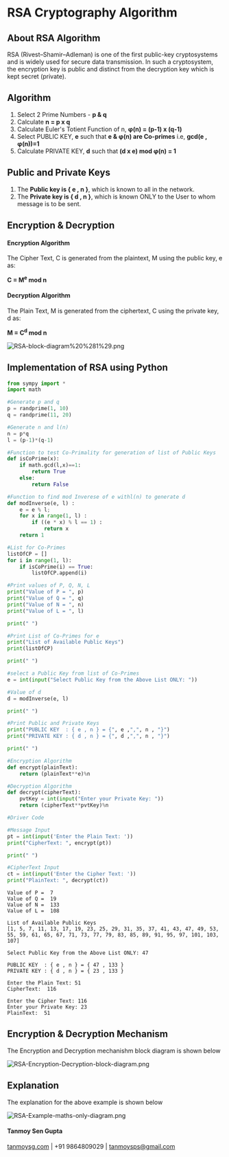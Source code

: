 # RSA Cryptography Algorithm

## About RSA Algorithm
RSA (Rivest–Shamir–Adleman) is one of the first public-key cryptosystems and is widely used for secure data transmission. In such a cryptosystem, the encryption key is public and distinct from the decryption key which is kept secret (private).

## Algorithm

1. Select 2 Prime Numbers - **p & q**
2. Calculate **n = p x q**
3. Calculate Euler's Totient Function of n,  **φ(n) = (p-1) x (q-1)**
4. Select PUBLIC KEY, **e** such that **e & φ(n) are Co-primes**  i.e, **gcd(e , φ(n))=1**
5. Calculate PRIVATE KEY, **d** such that **(d x e) mod φ(n) = 1**

## Public and Private Keys

1. The **Public  key is { e , n }**, which is known to all in the network.
2. The **Private key is { d , n }**, which is known ONLY to the User to whom message is to be sent.

## Encryption & Decryption

#### Encryption Algorithm

The Cipher Text, C is generated from the plaintext, M using the public key, e as:

**C = M<sup>e</sup> mod n**

#### Decryption Algorithm

The Plain Text, M is generated from the ciphertext, C using the private key, d as:

**M = C<sup>d</sup> mod n**

![RSA-block-diagram%20%281%29.png](https://github.com/TanmoySG/Cryptography-Algorithm/blob/master/RSA-Algorithm/diagrams/RSA-block-diagram-image.png)

## Implementation of RSA using Python


```python
from sympy import *
import math 

#Generate p and q
p = randprime(1, 10)
q = randprime(11, 20)

#Generate n and l(n)
n = p*q
l = (p-1)*(q-1)

#Function to test Co-Primality for generation of list of Public Keys
def isCoPrime(x):
    if math.gcd(l,x)==1:
        return True
    else:
        return False

#Function to find mod Inverese of e withl(n) to generate d     
def modInverse(e, l) :
    e = e % l;
    for x in range(1, l) :
        if ((e * x) % l == 1) :
            return x
    return 1

#List for Co-Primes
listOfCP = []
for i in range(1, l):
    if isCoPrime(i) == True:
        listOfCP.append(i)

#Print values of P, Q, N, L        
print("Value of P = ", p)
print("Value of Q = ", q)
print("Value of N = ", n)
print("Value of L = ", l)

print(" ")

#Print List of Co-Primes for e
print("List of Available Public Keys")
print(listOfCP)

print(" ")

#select a Public Key from list of Co-Primes
e = int(input("Select Public Key from the Above List ONLY: "))

#Value of d
d = modInverse(e, l)

print(" ")

#Print Public and Private Keys
print("PUBLIC KEY  : { e , n } = {", e ,",", n , "}")
print("PRIVATE KEY : { d , n } = {", d ,",", n , "}")

print(" ")

#Encryption Algorithm
def encrypt(plainText):
    return (plainText**e)%n

#Decryption Algorithm
def decrypt(cipherText):
    pvtKey = int(input("Enter your Private Key: "))
    return (cipherText**pvtKey)%n

#Driver Code

#Message Input
pt = int(input('Enter the Plain Text: '))
print("CipherText: ", encrypt(pt))

print(" ")

#CipherText Input
ct = int(input('Enter the Cipher Text: '))
print("PlainText: ", decrypt(ct))
```

    Value of P =  7
    Value of Q =  19
    Value of N =  133
    Value of L =  108
     
    List of Available Public Keys
    [1, 5, 7, 11, 13, 17, 19, 23, 25, 29, 31, 35, 37, 41, 43, 47, 49, 53, 55, 59, 61, 65, 67, 71, 73, 77, 79, 83, 85, 89, 91, 95, 97, 101, 103, 107]
     
    Select Public Key from the Above List ONLY: 47
     
    PUBLIC KEY  : { e , n } = { 47 , 133 }
    PRIVATE KEY : { d , n } = { 23 , 133 }
     
    Enter the Plain Text: 51
    CipherText:  116
     
    Enter the Cipher Text: 116
    Enter your Private Key: 23
    PlainText:  51
    

## Encryption & Decryption Mechanism

The Encryption and Decryption mechanishm block diagram is shown below

![RSA-Encryption-Decryption-block-diagram.png](https://github.com/TanmoySG/Cryptography-Algorithm/blob/master/RSA-Algorithm/diagrams/RSA-Encryption-Decryption-block-diagram.jpg)

## Explanation

The explanation for the above example is shown below

![RSA-Example-maths-only-diagram.png](https://github.com/TanmoySG/Cryptography-Algorithm/blob/master/RSA-Algorithm/diagrams/RSA-Example-maths-only-diagram.png)

#### Tanmoy Sen Gupta
[tanmoysg.com](http://tanmoysg.com) | +91 9864809029 | tanmoysps@gmail.com
